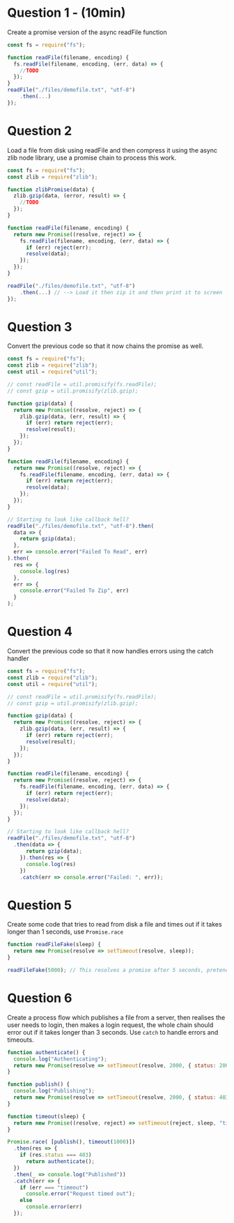 # Question 1 - (10min)

Create a promise version of the async readFile function

```js
const fs = require("fs");

function readFile(filename, encoding) {
  fs.readFile(filename, encoding, (err, data) => {
    //TODO
  });
}
readFile("./files/demofile.txt", "utf-8")
    .then(...)
});
```

# Question 2

Load a file from disk using readFile and then compress it using the async zlib node library, use a promise chain to process this work.

```js
const fs = require("fs");
const zlib = require("zlib");

function zlibPromise(data) {
  zlib.gzip(data, (error, result) => {
    //TODO
  });
}

function readFile(filename, encoding) {
  return new Promise((resolve, reject) => {
    fs.readFile(filename, encoding, (err, data) => {
      if (err) reject(err);
      resolve(data);
    });
  });
}

readFile("./files/demofile.txt", "utf-8")
    .then(...) // --> Load it then zip it and then print it to screen
});
```

# Question 3

Convert the previous code so that it now chains the promise as well.

```js
const fs = require("fs");
const zlib = require("zlib");
const util = require("util");

// const readFile = util.promisify(fs.readFile);
// const gzip = util.promisify(zlib.gzip);

function gzip(data) {
  return new Promise((resolve, reject) => {
    zlib.gzip(data, (err, result) => {
      if (err) return reject(err);
      resolve(result);
    });
  });
}

function readFile(filename, encoding) {
  return new Promise((resolve, reject) => {
    fs.readFile(filename, encoding, (err, data) => {
      if (err) return reject(err);
      resolve(data);
    });
  });
}

// Starting to look like callback hell?
readFile("./files/demofile.txt", "utf-8").then(
  data => {
    return gzip(data);
  },
  err => console.error("Failed To Read", err)
).then(
  res => {
    console.log(res)
  }, 
  err => {
    console.error("Failed To Zip", err)
  }
);
```

# Question 4

Convert the previous code so that it now handles errors using the catch handler

```js
const fs = require("fs");
const zlib = require("zlib");
const util = require("util");

// const readFile = util.promisify(fs.readFile);
// const gzip = util.promisify(zlib.gzip);

function gzip(data) {
  return new Promise((resolve, reject) => {
    zlib.gzip(data, (err, result) => {
      if (err) return reject(err);
      resolve(result);
    });
  });
}

function readFile(filename, encoding) {
  return new Promise((resolve, reject) => {
    fs.readFile(filename, encoding, (err, data) => {
      if (err) return reject(err);
      resolve(data);
    });
  });
}

// Starting to look like callback hell?
readFile("./files/demofile.txt", "utf-8")
  .then(data => {
      return gzip(data);
    }).then(res => {
      console.log(res)
    })
    .catch(err => console.error("Failed: ", err));
```

# Question 5

Create some code that tries to read from disk a file and times out if it takes longer than 1 seconds, use `Promise.race`

```js
function readFileFake(sleep) {
  return new Promise(resolve => setTimeout(resolve, sleep));
}

readFileFake(5000); // This resolves a promise after 5 seconds, pretend it's a large file being read from disk
```

# Question 6

Create a process flow which publishes a file from a server, then realises the user needs to login, then makes a login request, the whole chain should error out if it takes longer than 3 seconds. Use `catch` to handle errors and timeouts.

```js
function authenticate() {
  console.log("Authenticating");
  return new Promise(resolve => setTimeout(resolve, 2000, { status: 200 }));
}

function publish() {
  console.log("Publishing");
  return new Promise(resolve => setTimeout(resolve, 2000, { status: 403 }));
}

function timeout(sleep) {
  return new Promise((resolve, reject) => setTimeout(reject, sleep, "timeout"));
}

Promise.race( [publish(), timeout(1000)])
  .then(res => {
    if (res.status === 403)
      return authenticate();
  })
  .then(_ => console.log("Published"))
  .catch(err => {
    if (err === "timeout")
      console.error("Request timed out");
    else
      console.error(err)
  });
```
